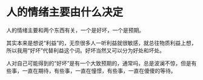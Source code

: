 # 人的情绪主要由什么决定

人的情绪主要和两个东西有关，一个是好坏，一个是预期。

其实本来是想说“利益”的，无奈很多人一听利益就很敏感，就总往物质利益上想，所以我用“好坏”代替利益这个词。好坏当然又可以分为好处和坏处。

人对自己可能得到的“好坏”是有一个大致预期的，通常吗，总是波澜不惊，但是有些事，一直在期待，有些事，一直在憧憬，有些事，一直在傻傻的等待。
